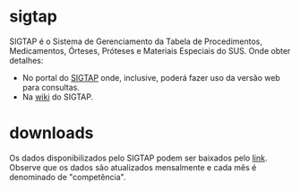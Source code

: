 # sigtap
SIGTAP é o Sistema de Gerenciamento da Tabela de Procedimentos, Medicamentos, Órteses, Próteses e Materiais Especiais do SUS.
Onde obter detalhes:

- No portal do [SIGTAP](http://sigtap.datasus.gov.br/) onde, inclusive, poderá fazer uso da versão web para consultas. 
- Na [wiki](https://wiki.saude.gov.br/sigtap) do SIGTAP. 

# downloads

Os dados disponibilizados pelo SIGTAP podem ser baixados pelo [link](http://sigtap.datasus.gov.br/tabela-unificada/app/download.jsp). Observe que os dados são atualizados mensalmente e cada mês é denominado de "competência". 
